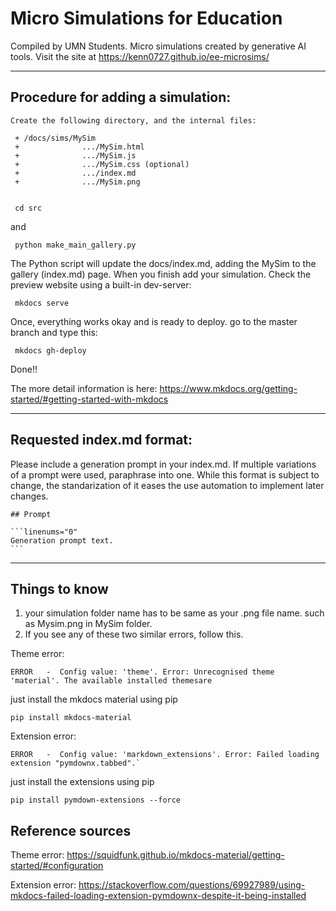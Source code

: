 # Micro Simulations for Education

Compiled by UMN Students.
Micro simulations created by generative AI tools.
Visit the site at https://kenn0727.github.io/ee-microsims/

---
## Procedure for adding a simulation:

```
Create the following directory, and the internal files:

 + /docs/sims/MySim
 +              .../MySim.html
 +              .../MySim.js
 +              .../MySim.css (optional)
 +              .../index.md
 +              .../MySim.png
 
```
```
 cd src
```
and
```
 python make_main_gallery.py
 ```
The Python script will update the docs/index.md, adding the MySim to the gallery (index.md) page.
When you finish add your simulation. Check the preview website using a built-in dev-server:
```
 mkdocs serve
 ```
 Once, everything works okay and is ready to deploy. go to the master branch and type this:
```
 mkdocs gh-deploy
 ```
 Done!!

 The more detail information is here: https://www.mkdocs.org/getting-started/#getting-started-with-mkdocs

 
---

## Requested index.md format:

Please include a generation prompt in your index.md.  If multiple variations of a prompt were used, paraphrase into one. While this format is subject to change, the standarization of it eases the use automation to implement later changes.
 
````
## Prompt

```linenums="0"
Generation prompt text.
```
````

---
## Things to know
1. your simulation folder name has to be same as your .png file name.  such as Mysim.png in MySim folder.
2. If you see any of these two similar errors, follow this. 

Theme error:
```
ERROR   -  Config value: 'theme'. Error: Unrecognised theme 'material'. The available installed themesare
```
just install the mkdocs material using pip
```
pip install mkdocs-material
```

Extension error:
```
ERROR   -  Config value: 'markdown_extensions'. Error: Failed loading extension "pymdownx.tabbed".`
```
just install the extensions using pip
```
pip install pymdown-extensions --force
```


## Reference sources
Theme error: https://squidfunk.github.io/mkdocs-material/getting-started/#configuration

Extension error: https://stackoverflow.com/questions/69927989/using-mkdocs-failed-loading-extension-pymdownx-despite-it-being-installed